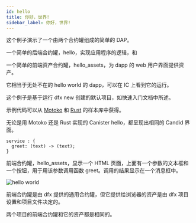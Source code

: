 ```yaml
---
id: hello
title: 你好，世界!
sidebar_label: 你好，世界!
---
```


这个例子演示了一个由两个合约罐组成的简单的 DAP。

一个简单的后端合约罐，hello，实现应用程序的逻辑，和

一个简单的前端资产合约罐，hello_assets，为 dapp 的 web 用户界面提供资产。

它相当于无处不在的 hello world 的 dapp，可以在 IC 上看到它的运行。

这个例子是基于运行 dfx new 创建的默认项目，如快速入门文档中所述。

示例代码可以从 [Motoko](https://github.com/dfinity/examples/tree/master/motoko/hello) 和 [Rust](https://github.com/dfinity/examples/tree/master/rust/hello) 的样本库中获得。

无论是用 Motoko 还是 Rust 实现的 Canister hello，都呈现出相同的 Candid 界面。

```
service : {
  greet: (text) -> (text);
}
```

前端合约罐，hello_assets，显示一个 HTML 页面，上面有一个参数的文本框和一个按钮，用于用该参数调用函数 greet。调用的结果显示在一个消息框中。

![hello world](https://internetcomputer.org/assets/images/hello-770ba5e911d61719fb4a98e76f404f5c.png)

前端合约罐是由 dfx 提供的通用合约罐，但它提供给浏览器的资产是由 dfx 项目设置和项目文件决定的。

两个项目的前端合约罐和它的资产都是相同的。
